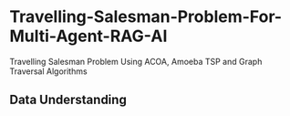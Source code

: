 # Travelling-Salesman-Problem-For-Multi-Agent-RAG-AI
Travelling Salesman Problem Using ACOA, Amoeba TSP and Graph Traversal Algorithms

## Data Understanding

